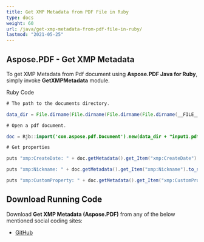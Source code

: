 ```yaml
---
title: Get XMP Metadata from PDF File in Ruby
type: docs
weight: 60
url: /java/get-xmp-metadata-from-pdf-file-in-ruby/
lastmod: "2021-05-25"
---
```


## Aspose.PDF - Get XMP Metadata

To get XMP Metadata from Pdf document using **Aspose.PDF Java for Ruby**, simply invoke **GetXMPMetadata** module.

Ruby Code

```java
# The path to the documents directory.

data_dir = File.dirname(File.dirname(File.dirname(File.dirname(__FILE__)))) + '/data/'

# Open a pdf document.

doc = Rjb::import('com.aspose.pdf.Document').new(data_dir + "input1.pdf")

# Get properties

puts "xmp:CreateDate: " + doc.getMetadata().get_Item("xmp:CreateDate").to_s

puts "xmp:Nickname: " + doc.getMetadata().get_Item("xmp:Nickname").to_s

puts "xmp:CustomProperty: " + doc.getMetadata().get_Item("xmp:CustomProperty").to_s
```

## Download Running Code

Download **Get XMP Metadata (Aspose.PDF)** from any of the below mentioned social coding sites:

- [GitHub](https://github.com/aspose-pdf/Aspose.PDF-for-Java/tree/master/Plugins/Aspose_Pdf_Java_for_Ruby/lib/asposepdfjava/Document/getxmpmetadata.rb)
